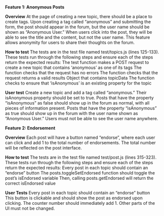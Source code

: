 **Feature 1: Anonymous Posts**

**Overview**
At the page of creating a new topic, there should be a place to create tags. Upon creating a tag called “anonymous” and submitting the form, the post should appear in the forum, but the user name should be shown as “Anonymous User.” When users click into the post, they will be able to see the title and the content, but not the user name. This feature allows anonymity for users to share their thoughts on the forum.

**How to test**
The tests are in the test file named test/topics.js (lines 125-133). These tests run through the following steps and ensure each of the steps return the expected results:
The test function makes a POST request to create a new topic that contains ‘anonymous’ as one of its tags
The function checks that the request has no errors
The function checks that the request returns a valid results Object that contains topicData
The function checks to ensure that ‘isAnonymous’ is an existing property for the topic

**User test**
Create a new topic and add a tag called “anonymous.” Their isAnonymous property should be set to true.
Posts that have the property “isAnonymous” as false should show up in the forum as normal, with all pieces of information present.
Posts that have the property “isAnonymous” as true should show up in the forum with the user name shown as “Anonymous User.” Users must not be able to see the user name anywhere.



**Feature 2: Endorsement**

**Overview**
Each post will have a button named “endorse”, where each user can click and add 1 to the total number of endorsements. The total number will be reflected on the post interface.

**How to test**
The tests are in the test file named test/post.js (lines 315-323). These tests run through the following steps and ensure each of the steps return the expected results:
Every post in each topic should contain an “endorse” button
The posts.toggleSetEndorsed function should toggle the post’s isEndorsed variable
Then, calling posts.getEndorsed will return the correct isEndorsed value

**User Tests**
Every post in each topic should contain an “endorse” button
This button is clickable and should show the post as endorsed upon clicking. The counter number should immediately add 1. Other parts of the UI must not be changed.

